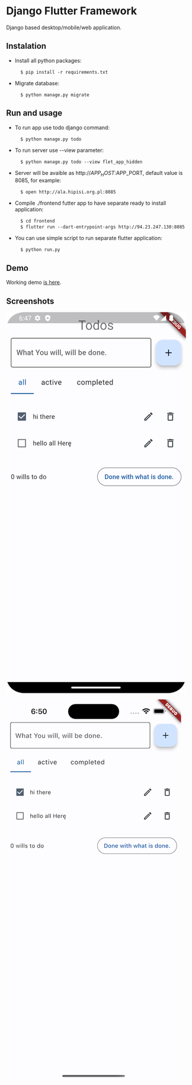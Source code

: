 # Django Flutter Framework

Django based desktop/mobile/web application.

## Instalation
- Install all python packages:

        $ pip install -r requirements.txt
- Migrate database:

        $ python manage.py migrate

## Run and usage
- To run app use todo django command:

        $ python manage.py todo
- To run server use --view parameter:

        $ python manage.py todo --view flet_app_hidden
- Server will be avaible as http://$APP_HOST:$APP_PORT, default value is 8085, for example:

        $ open http://ala.hipisi.org.pl:8085
- Compile ./frontend futter app to have separate ready to install application:

        $ cd frontend
        $ flutter run --dart-entrypoint-args http://94.23.247.130:8085
- You can use simple script to run separate flutter application:

        $ python run.py

## Demo

Working demo [is here](http://ala.hipisi.org.pl:8085).

## Screenshots

![Android app](./todo_pixel4.png)

![iOS app](./todo_iphone14.png)
